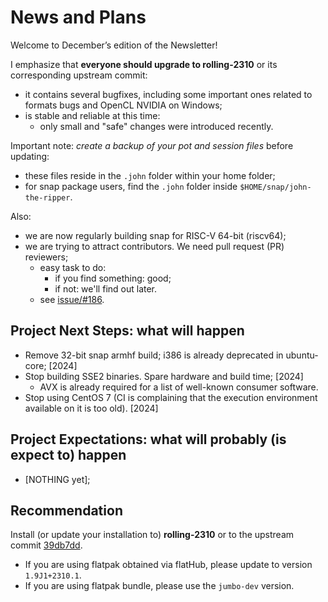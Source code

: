 # News and Plans

Welcome to December’s edition of the Newsletter!

I emphasize that **everyone should upgrade to rolling-2310** or its corresponding upstream commit:
- it contains several bugfixes, including some important ones related to formats bugs and OpenCL NVIDIA on Windows;
- is stable and reliable at this time:
  - only small and "safe" changes were introduced recently.

Important note: _create a backup of your pot and session files_ before updating:
- these files reside in the `.john` folder within your home folder;
- for snap package users, find the `.john` folder inside `$HOME/snap/john-the-ripper`.

Also:
- we are now regularly building snap for RISC-V 64-bit (riscv64);
- we are trying to attract contributors. We need pull request (PR) reviewers;
  - easy task to do:
    - if you find something: good;
    - if not: we'll find out later.
  - see [issue/#186](https://github.com/openwall/john-packages/issues/186).

## Project Next Steps: what will happen

* Remove 32-bit snap armhf build; i386 is already deprecated in ubuntu-core; [2024]
* Stop building SSE2 binaries. Spare hardware and build time; [2024]
  * AVX is already required for a list of well-known consumer software.
* Stop using CentOS 7 (CI is complaining that the execution environment available on it is too old). [2024]

## Project Expectations: what will probably (is expect to) happen

* [NOTHING yet];

## Recommendation

Install (or update your installation to) **rolling-2310** or to the upstream commit
[39db7dd](https://github.com/openwall/john/commit/39db7dd63e3fefb343c3dbb72eaa5c7599b6c298).

* If you are using flatpak obtained via flatHub, please update to version `1.9J1+2310.1`.
* If you are using flatpak bundle, please use the `jumbo-dev` version.
